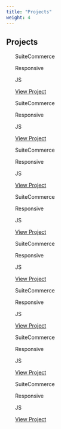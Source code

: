```yaml
---
title: "Projects"
weight: 4
---
```


## Projects
<ul class="projects-list">
<div class="tile kitandace">
  <div class="logo"></div>
  <div class="info">
    <p class="responsive">SuiteCommerce</p>
    <p class="netsuite">Responsive</p>
    <p class="js">JS</p>
  </div>
  <div class="more"><a href="#">View Project</a></div>
  <div class="overlay"></div>
</div>

<div class="tile niner">
  <div class="logo"></div>
  <div class="info">
    <p class="responsive">SuiteCommerce</p>
    <p class="netsuite">Responsive</p>
    <p class="js">JS</p>
  </div>
  <div class="more"><a href="#">View Project</a></div>
  <div class="overlay"></div>
</div>

<div class="tile redfin">
  <div class="logo"></div>
  <div class="info">
    <p class="responsive">SuiteCommerce</p>
    <p class="netsuite">Responsive</p>
    <p class="js">JS</p>
  </div>
  <div class="more"><a href="#">View Project</a></div>
  <div class="overlay"></div>
</div>

<div class="tile niner">
  <div class="logo"></div>
  <div class="info">
    <p class="responsive">SuiteCommerce</p>
    <p class="netsuite">Responsive</p>
    <p class="js">JS</p>
  </div>
  <div class="more"><a href="#">View Project</a></div>
  <div class="overlay"></div>
</div>

<div class="tile redfin">
  <div class="logo"></div>
  <div class="info">
    <p class="responsive">SuiteCommerce</p>
    <p class="netsuite">Responsive</p>
    <p class="js">JS</p>
  </div>
  <div class="more"><a href="#">View Project</a></div>
  <div class="overlay"></div>
</div>

<div class="tile redfin">
  <div class="logo"></div>
  <div class="info">
    <p class="responsive">SuiteCommerce</p>
    <p class="netsuite">Responsive</p>
    <p class="js">JS</p>
  </div>
  <div class="more"><a href="#">View Project</a></div>
  <div class="overlay"></div>
</div>

<div class="tile niner">
  <div class="logo"></div>
  <div class="info">
    <p class="responsive">SuiteCommerce</p>
    <p class="netsuite">Responsive</p>
    <p class="js">JS</p>
  </div>
  <div class="more"><a href="#">View Project</a></div>
  <div class="overlay"></div>
</div>

<div class="tile redfin">
  <div class="logo"></div>
  <div class="info">
    <p class="responsive">SuiteCommerce</p>
    <p class="netsuite">Responsive</p>
    <p class="js">JS</p>
  </div>
  <div class="more"><a href="#">View Project</a></div>
  <div class="overlay"></div>
</div>
</ul>
